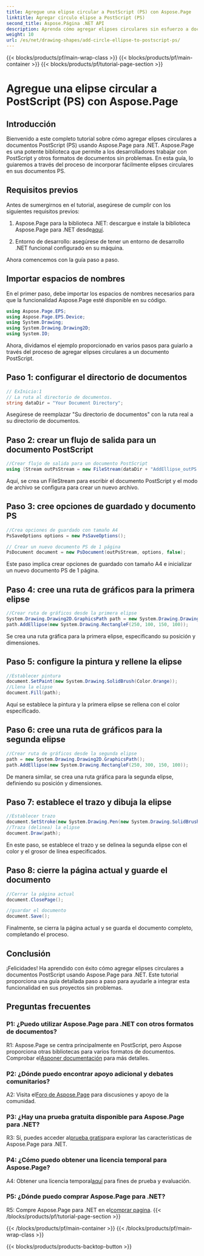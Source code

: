 ```yaml
---
title: Agregue una elipse circular a PostScript (PS) con Aspose.Page
linktitle: Agregar círculo elipse a PostScript (PS)
second_title: Aspose.Página .NET API
description: Aprenda cómo agregar elipses circulares sin esfuerzo a documentos PostScript (PS) usando Aspose.Page para .NET. Siga nuestra guía paso a paso para una integración perfecta.
weight: 10
url: /es/net/drawing-shapes/add-circle-ellipse-to-postscript-ps/
---
```


{{< blocks/products/pf/main-wrap-class >}}
{{< blocks/products/pf/main-container >}}
{{< blocks/products/pf/tutorial-page-section >}}

# Agregue una elipse circular a PostScript (PS) con Aspose.Page

## Introducción

Bienvenido a este completo tutorial sobre cómo agregar elipses circulares a documentos PostScript (PS) usando Aspose.Page para .NET. Aspose.Page es una potente biblioteca que permite a los desarrolladores trabajar con PostScript y otros formatos de documentos sin problemas. En esta guía, lo guiaremos a través del proceso de incorporar fácilmente elipses circulares en sus documentos PS.

## Requisitos previos

Antes de sumergirnos en el tutorial, asegúrese de cumplir con los siguientes requisitos previos:

1.  Aspose.Page para la biblioteca .NET: descargue e instale la biblioteca Aspose.Page para .NET desde[aquí](https://releases.aspose.com/page/net/).

2. Entorno de desarrollo: asegúrese de tener un entorno de desarrollo .NET funcional configurado en su máquina.

Ahora comencemos con la guía paso a paso.

## Importar espacios de nombres

En el primer paso, debe importar los espacios de nombres necesarios para que la funcionalidad Aspose.Page esté disponible en su código.

```csharp
using Aspose.Page.EPS;
using Aspose.Page.EPS.Device;
using System.Drawing;
using System.Drawing.Drawing2D;
using System.IO;
```

Ahora, dividamos el ejemplo proporcionado en varios pasos para guiarlo a través del proceso de agregar elipses circulares a un documento PostScript.

## Paso 1: configurar el directorio de documentos

```csharp
// ExInicio:1
// La ruta al directorio de documentos.
string dataDir = "Your Document Directory";
```

Asegúrese de reemplazar "Su directorio de documentos" con la ruta real a su directorio de documentos.

## Paso 2: crear un flujo de salida para un documento PostScript

```csharp
//Crear flujo de salida para un documento PostScript
using (Stream outPsStream = new FileStream(dataDir + "AddEllipse_outPS.ps", FileMode.Create))
```

Aquí, se crea un FileStream para escribir el documento PostScript y el modo de archivo se configura para crear un nuevo archivo.

## Paso 3: cree opciones de guardado y documento PS

```csharp
//Crea opciones de guardado con tamaño A4
PsSaveOptions options = new PsSaveOptions();

// Crear un nuevo documento PS de 1 página
PsDocument document = new PsDocument(outPsStream, options, false);
```

Este paso implica crear opciones de guardado con tamaño A4 e inicializar un nuevo documento PS de 1 página.

## Paso 4: cree una ruta de gráficos para la primera elipse

```csharp
//Crear ruta de gráficos desde la primera elipse
System.Drawing.Drawing2D.GraphicsPath path = new System.Drawing.Drawing2D.GraphicsPath();
path.AddEllipse(new System.Drawing.RectangleF(250, 100, 150, 100));
```

Se crea una ruta gráfica para la primera elipse, especificando su posición y dimensiones.

## Paso 5: configure la pintura y rellene la elipse

```csharp
//Establecer pintura
document.SetPaint(new System.Drawing.SolidBrush(Color.Orange));
//Llena la elipse
document.Fill(path);
```

Aquí se establece la pintura y la primera elipse se rellena con el color especificado.

## Paso 6: cree una ruta de gráficos para la segunda elipse

```csharp
//Crear ruta de gráficos desde la segunda elipse
path = new System.Drawing.Drawing2D.GraphicsPath();
path.AddEllipse(new System.Drawing.RectangleF(250, 300, 150, 100));
```

De manera similar, se crea una ruta gráfica para la segunda elipse, definiendo su posición y dimensiones.

## Paso 7: establece el trazo y dibuja la elipse

```csharp
//Establecer trazo
document.SetStroke(new System.Drawing.Pen(new System.Drawing.SolidBrush(Color.Red), 3));
//Traza (delinea) la elipse
document.Draw(path);
```

En este paso, se establece el trazo y se delinea la segunda elipse con el color y el grosor de línea especificados.

## Paso 8: cierre la página actual y guarde el documento

```csharp
//Cerrar la página actual
document.ClosePage();

//guardar el documento
document.Save();
```

Finalmente, se cierra la página actual y se guarda el documento completo, completando el proceso.

## Conclusión

¡Felicidades! Ha aprendido con éxito cómo agregar elipses circulares a documentos PostScript usando Aspose.Page para .NET. Este tutorial proporciona una guía detallada paso a paso para ayudarle a integrar esta funcionalidad en sus proyectos sin problemas.

## Preguntas frecuentes

### P1: ¿Puedo utilizar Aspose.Page para .NET con otros formatos de documentos?

 R1: Aspose.Page se centra principalmente en PostScript, pero Aspose proporciona otras bibliotecas para varios formatos de documentos. Comprobar el[Asponer documentación](https://reference.aspose.com/page/net/) para más detalles.

### P2: ¿Dónde puedo encontrar apoyo adicional y debates comunitarios?

 A2: Visita el[Foro de Aspose.Page](https://forum.aspose.com/c/page/39) para discusiones y apoyo de la comunidad.

### P3: ¿Hay una prueba gratuita disponible para Aspose.Page para .NET?

 R3: Sí, puedes acceder al[prueba gratis](https://releases.aspose.com/)para explorar las características de Aspose.Page para .NET.

### P4: ¿Cómo puedo obtener una licencia temporal para Aspose.Page?

 A4: Obtener una licencia temporal[aquí](https://purchase.aspose.com/temporary-license/) para fines de prueba y evaluación.

### P5: ¿Dónde puedo comprar Aspose.Page para .NET?

 R5: Compre Aspose.Page para .NET en el[comprar pagina](https://purchase.aspose.com/buy).
{{< /blocks/products/pf/tutorial-page-section >}}

{{< /blocks/products/pf/main-container >}}
{{< /blocks/products/pf/main-wrap-class >}}

{{< blocks/products/products-backtop-button >}}
